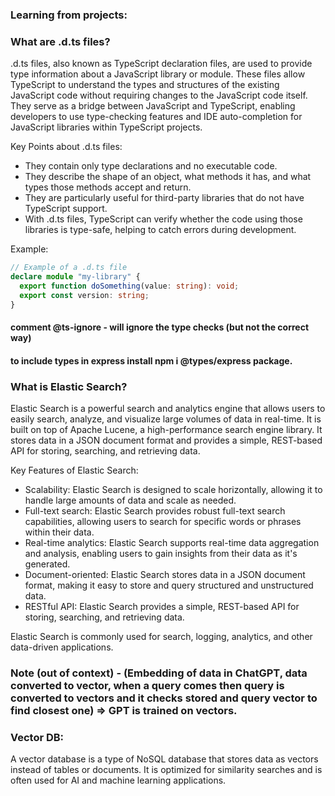 ### Learning from projects:

### What are .d.ts files?

.d.ts files, also known as TypeScript declaration files, are used to provide type information about a JavaScript library or module. These files allow TypeScript to understand the types and structures of the existing JavaScript code without requiring changes to the JavaScript code itself. They serve as a bridge between JavaScript and TypeScript, enabling developers to use type-checking features and IDE auto-completion for JavaScript libraries within TypeScript projects.

Key Points about .d.ts files:
- They contain only type declarations and no executable code.
- They describe the shape of an object, what methods it has, and what types those methods accept and return.
- They are particularly useful for third-party libraries that do not have TypeScript support.
- With .d.ts files, TypeScript can verify whether the code using those libraries is type-safe, helping to catch errors during development.

Example:
```typescript
// Example of a .d.ts file
declare module "my-library" {
  export function doSomething(value: string): void;
  export const version: string;
}
```

#### comment @ts-ignore - will ignore the type checks (but not the correct way)
#### to include types in express install npm i @types/express package.

### What is Elastic Search?

Elastic Search is a powerful search and analytics engine that allows users to easily search, analyze, and visualize large volumes of data in real-time. It is built on top of Apache Lucene, a high-performance search engine library. It stores data in a JSON document format and provides a simple, REST-based API for storing, searching, and retrieving data.

Key Features of Elastic Search:
- Scalability: Elastic Search is designed to scale horizontally, allowing it to handle large amounts of data and scale as needed.
- Full-text search: Elastic Search provides robust full-text search capabilities, allowing users to search for specific words or phrases within their data.
- Real-time analytics: Elastic Search supports real-time data aggregation and analysis, enabling users to gain insights from their data as it's generated.
- Document-oriented: Elastic Search stores data in a JSON document format, making it easy to store and query structured and unstructured data.
- RESTful API: Elastic Search provides a simple, REST-based API for storing, searching, and retrieving data.

Elastic Search is commonly used for search, logging, analytics, and other data-driven applications.

### Note (out of context) - (Embedding of data in ChatGPT, data converted to vector, when a query comes then query is converted to vectors and it checks stored and query vector to find closest one) => GPT is trained on vectors.
### Vector DB:
A vector database is a type of NoSQL database that stores data as vectors instead of tables or documents. It is optimized for similarity searches and is often used for AI and machine learning applications.

